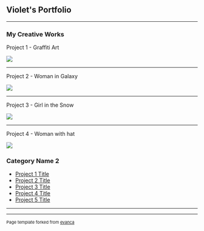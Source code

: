 ## Violet's Portfolio

---

### My Creative Works 

Project 1 - Graffiti Art

<img src="https://user-images.githubusercontent.com/83613380/117747241-9f574300-b1c2-11eb-9e19-65f1a0e7862e.png"/>

---
Project 2 - Woman in Galaxy

<img src="https://user-images.githubusercontent.com/83613380/117747539-37552c80-b1c3-11eb-81b4-90b2c2e883a7.png"/>

---
Project 3 - Girl in the Snow

<img src="https://user-images.githubusercontent.com/83613380/117747745-96b33c80-b1c3-11eb-80de-22de46ea0912.png"/>


---

Project 4 - Woman with hat

<img src="https://user-images.githubusercontent.com/83613380/117747827-c19d9080-b1c3-11eb-9b29-8eec72c29e75.png"/>

### Category Name 2

- [Project 1 Title](http://example.com/)
- [Project 2 Title](http://example.com/)
- [Project 3 Title](http://example.com/)
- [Project 4 Title](http://example.com/)
- [Project 5 Title](http://example.com/)

---




---
<p style="font-size:11px">Page template forked from <a href="https://github.com/evanca/quick-portfolio">evanca</a></p>
<!-- Remove above link if you don't want to attibute -->
